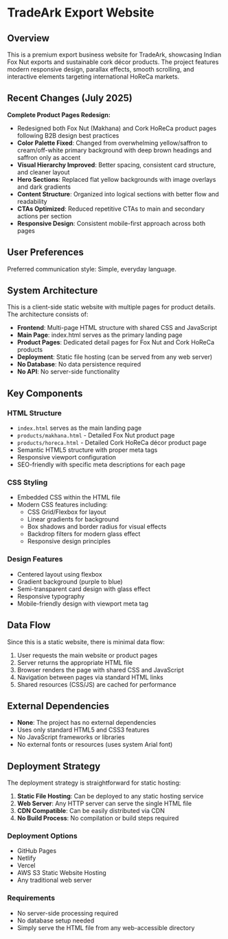 # TradeArk Export Website

## Overview

This is a premium export business website for TradeArk, showcasing Indian Fox Nut exports and sustainable cork décor products. The project features modern responsive design, parallax effects, smooth scrolling, and interactive elements targeting international HoReCa markets.

## Recent Changes (July 2025)

**Complete Product Pages Redesign:**
- Redesigned both Fox Nut (Makhana) and Cork HoReCa product pages following B2B design best practices
- **Color Palette Fixed**: Changed from overwhelming yellow/saffron to cream/off-white primary background with deep brown headings and saffron only as accent
- **Visual Hierarchy Improved**: Better spacing, consistent card structure, and cleaner layout
- **Hero Sections**: Replaced flat yellow backgrounds with image overlays and dark gradients
- **Content Structure**: Organized into logical sections with better flow and readability
- **CTAs Optimized**: Reduced repetitive CTAs to main and secondary actions per section
- **Responsive Design**: Consistent mobile-first approach across both pages

## User Preferences

Preferred communication style: Simple, everyday language.

## System Architecture

This is a client-side static website with multiple pages for product details. The architecture consists of:

- **Frontend**: Multi-page HTML structure with shared CSS and JavaScript
- **Main Page**: index.html serves as the primary landing page
- **Product Pages**: Dedicated detail pages for Fox Nut and Cork HoReCa products
- **Deployment**: Static file hosting (can be served from any web server)
- **No Database**: No data persistence required
- **No API**: No server-side functionality

## Key Components

### HTML Structure
- `index.html` serves as the main landing page
- `products/makhana.html` - Detailed Fox Nut product page
- `products/horeca.html` - Detailed Cork HoReCa décor product page
- Semantic HTML5 structure with proper meta tags
- Responsive viewport configuration
- SEO-friendly with specific meta descriptions for each page

### CSS Styling
- Embedded CSS within the HTML file
- Modern CSS features including:
  - CSS Grid/Flexbox for layout
  - Linear gradients for background
  - Box shadows and border radius for visual effects
  - Backdrop filters for modern glass effect
  - Responsive design principles

### Design Features
- Centered layout using flexbox
- Gradient background (purple to blue)
- Semi-transparent card design with glass effect
- Responsive typography
- Mobile-friendly design with viewport meta tag

## Data Flow

Since this is a static website, there is minimal data flow:

1. User requests the main website or product pages
2. Server returns the appropriate HTML file
3. Browser renders the page with shared CSS and JavaScript
4. Navigation between pages via standard HTML links
5. Shared resources (CSS/JS) are cached for performance

## External Dependencies

- **None**: The project has no external dependencies
- Uses only standard HTML5 and CSS3 features
- No JavaScript frameworks or libraries
- No external fonts or resources (uses system Arial font)

## Deployment Strategy

The deployment strategy is straightforward for static hosting:

1. **Static File Hosting**: Can be deployed to any static hosting service
2. **Web Server**: Any HTTP server can serve the single HTML file
3. **CDN Compatible**: Can be easily distributed via CDN
4. **No Build Process**: No compilation or build steps required

### Deployment Options
- GitHub Pages
- Netlify
- Vercel
- AWS S3 Static Website Hosting
- Any traditional web server

### Requirements
- No server-side processing required
- No database setup needed
- Simply serve the HTML file from any web-accessible directory
